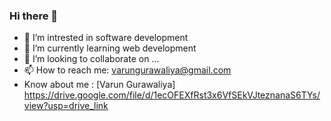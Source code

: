 ### Hi there 👋

- 🔭 I’m intrested in software development
- 🌱 I’m currently learning web development
- 👯 I’m looking to collaborate on ...
- 📫 How to reach me: varungurawaliya@gmail.com
- Know about me : [Varun Gurawaliya] https://drive.google.com/file/d/1ecOFEXfRst3x6VfSEkVJteznanaS6TYs/view?usp=drive_link
